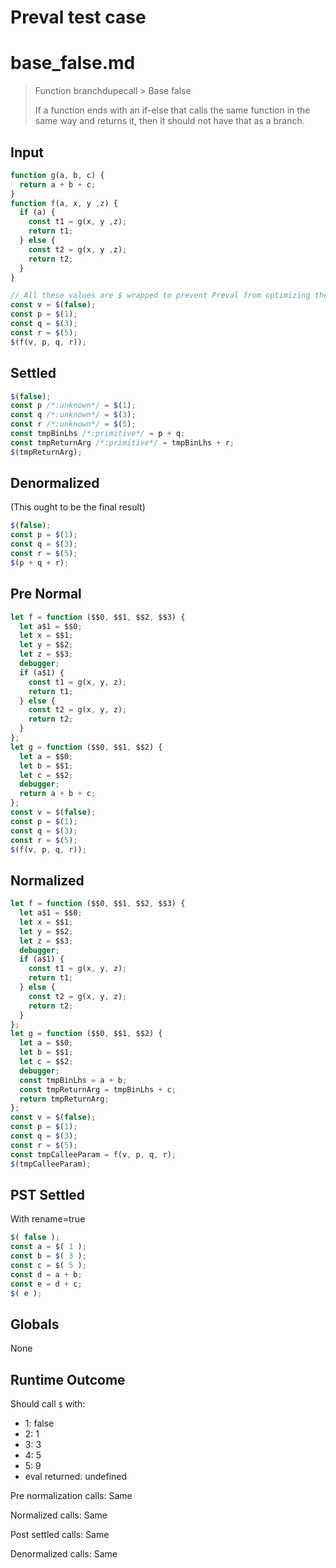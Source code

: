 # Preval test case

# base_false.md

> Function branchdupecall > Base false
>
> If a function ends with an if-else that calls the same function in the same way and returns it, then it should not have that as a branch.

## Input

`````js filename=intro
function g(a, b, c) {
  return a + b + c;
}
function f(a, x, y ,z) {
  if (a) {
    const t1 = g(x, y ,z);
    return t1;
  } else {
    const t2 = g(x, y ,z);
    return t2;
  }
}

// All these values are $ wrapped to prevent Preval from optimizing the whole thing away prematurely
const v = $(false);
const p = $(1);
const q = $(3);
const r = $(5);
$(f(v, p, q, r));
`````

## Settled


`````js filename=intro
$(false);
const p /*:unknown*/ = $(1);
const q /*:unknown*/ = $(3);
const r /*:unknown*/ = $(5);
const tmpBinLhs /*:primitive*/ = p + q;
const tmpReturnArg /*:primitive*/ = tmpBinLhs + r;
$(tmpReturnArg);
`````

## Denormalized
(This ought to be the final result)

`````js filename=intro
$(false);
const p = $(1);
const q = $(3);
const r = $(5);
$(p + q + r);
`````

## Pre Normal


`````js filename=intro
let f = function ($$0, $$1, $$2, $$3) {
  let a$1 = $$0;
  let x = $$1;
  let y = $$2;
  let z = $$3;
  debugger;
  if (a$1) {
    const t1 = g(x, y, z);
    return t1;
  } else {
    const t2 = g(x, y, z);
    return t2;
  }
};
let g = function ($$0, $$1, $$2) {
  let a = $$0;
  let b = $$1;
  let c = $$2;
  debugger;
  return a + b + c;
};
const v = $(false);
const p = $(1);
const q = $(3);
const r = $(5);
$(f(v, p, q, r));
`````

## Normalized


`````js filename=intro
let f = function ($$0, $$1, $$2, $$3) {
  let a$1 = $$0;
  let x = $$1;
  let y = $$2;
  let z = $$3;
  debugger;
  if (a$1) {
    const t1 = g(x, y, z);
    return t1;
  } else {
    const t2 = g(x, y, z);
    return t2;
  }
};
let g = function ($$0, $$1, $$2) {
  let a = $$0;
  let b = $$1;
  let c = $$2;
  debugger;
  const tmpBinLhs = a + b;
  const tmpReturnArg = tmpBinLhs + c;
  return tmpReturnArg;
};
const v = $(false);
const p = $(1);
const q = $(3);
const r = $(5);
const tmpCalleeParam = f(v, p, q, r);
$(tmpCalleeParam);
`````

## PST Settled
With rename=true

`````js filename=intro
$( false );
const a = $( 1 );
const b = $( 3 );
const c = $( 5 );
const d = a + b;
const e = d + c;
$( e );
`````

## Globals

None

## Runtime Outcome

Should call `$` with:
 - 1: false
 - 2: 1
 - 3: 3
 - 4: 5
 - 5: 9
 - eval returned: undefined

Pre normalization calls: Same

Normalized calls: Same

Post settled calls: Same

Denormalized calls: Same
